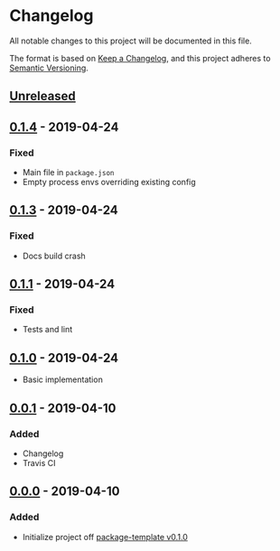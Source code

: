 # Changelog
All notable changes to this project will be documented in this file.

The format is based on [Keep a Changelog](https://keepachangelog.com/en/1.0.0/),
and this project adheres to [Semantic Versioning](https://semver.org/spec/v2.0.0.html).

## [Unreleased]

## [0.1.4] - 2019-04-24
### Fixed
- Main file in `package.json`
- Empty process envs overriding existing config

## [0.1.3] - 2019-04-24
### Fixed
- Docs build crash

## [0.1.1] - 2019-04-24
### Fixed
- Tests and lint

## [0.1.0] - 2019-04-24
- Basic implementation

## [0.0.1] - 2019-04-10
### Added
- Changelog
- Travis CI

## [0.0.0] - 2019-04-10
### Added
- Initialize project off [package-template v0.1.0](https://github.com/AckeeCZ/package-template/tree/v0.1.0)

[Unreleased]: https://github.com/AckeeCZ/configuru/compare/v0.1.4...HEAD
[0.1.4]: https://github.com/AckeeCZ/configuru/compare/v0.1.3...v0.1.4
[0.1.3]: https://github.com/AckeeCZ/configuru/compare/v0.1.2...v0.1.3
[0.1.1]: https://github.com/AckeeCZ/configuru/compare/v0.1.0...v0.1.1
[0.1.0]: https://github.com/AckeeCZ/configuru/compare/v0.0.1...v0.1.0
[0.0.1]: https://github.com/AckeeCZ/configuru/compare/v0.0.0...v0.0.1
[0.0.0]: https://github.com/AckeeCZ/configuru/compare/ea0b2cd...v0.0.0
